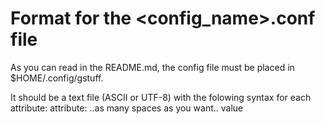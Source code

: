 # Format for the <config_name>.conf file
As you can read in the README.md, the config file must be placed in $HOME/.config/gstuff.

It should be a text file (ASCII or UTF-8) with the folowing syntax for each attribute:
attribute:   ..as many spaces as you want..  value